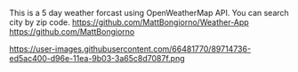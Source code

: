 This is a 5 day weather forcast using OpenWeatherMap API.  You can search city by zip code.
https://github.com/MattBongiorno/Weather-App
https://github.com/MattBongiorno

https://user-images.githubusercontent.com/66481770/89714736-ed5ac400-d96e-11ea-9b03-3a65c8d7087f.png
